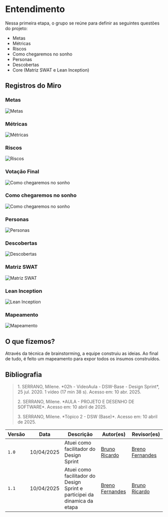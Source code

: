 # Entendimento

Nessa primeira etapa, o grupo se reúne para definir as seguintes questões do projeto:

- Metas
- Métricas
- Riscos
- Como chegaremos no sonho
- Personas
- Descobertas
- Core (Matriz SWAT e Lean Inception)

## Registros do Miro

### Metas
![Metas](/assets/DesignSprint/1.metas.png)

### Métricas
![Métricas](/assets/DesignSprint/2.metricas.png)

### Riscos
![Riscos](/assets/DesignSprint/3.riscos.png)

### Votação Final
![Como chegaremos no sonho](/assets/DesignSprint/4.parte1.png)

### Como chegaremos no sonho
![Como chegaremos no sonho](/assets/DesignSprint/5.sonho.png)

### Personas
![Personas](/assets/DesignSprint/6.persona.png)

### Descobertas
![Descobertas](/assets/DesignSprint/7.descobertas.png)

### Matriz SWAT
![Matriz SWAT](/assets/DesignSprint/8.swat.png)

### Lean Inception
![Lean Inception](/assets/DesignSprint/9.leanInception.png)

### Mapeamento
![Mapeamento](/assets/DesignSprint/10.map.png)

## O que fizemos?

Através da técnica de brainstorming, a equipe construiu as ideias. Ao final de tudo, é feito um mapeamento para expor todos os insumos construídos.

## Bibliografia

> <p id="1">1. SERRANO, Milene. *02h - VideoAula - DSW-Base - Design Sprint*, 25 jul. 2020. 1 vídeo (17 min 38 s). Acesso em: 10 abr. 2025.</p>
> <p id="2">2. SERRANO, Milene. *AULA - PROJETO E DESENHO DE SOFTWARE*. Acesso em: 10 abril de 2025.</p>  
> <p id="3">3. SERRANO, Milene. *Tópico 2 - DSW (Base)*. Acesso em: 10 abril de 2025.</p>

| Versão | Data       | Descrição                                      | Autor(es)                         | Revisor(es)                     |
|--------|------------|------------------------------------------------|-----------------------------------|---------------------------------|
| `1.0`  | 10/04/2025 | Atuei como facilitador do Design Sprint  | [Bruno Ricardo](https://github.com/EhOBruno) | [Breno Fernandes](https://github.com/Brenofrds) |
| `1.1`  | 10/04/2025 | Atuei como facilitador do Design Sprint e participei da dinamica da etapa | [Breno Fernandes](https://github.com/Brenofrds) | [Bruno Ricardo](https://github.com/EhOBruno) |